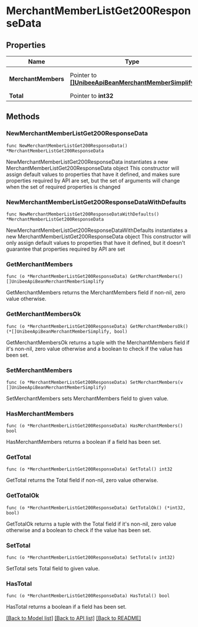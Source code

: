 # MerchantMemberListGet200ResponseData

## Properties

Name | Type | Description | Notes
------------ | ------------- | ------------- | -------------
**MerchantMembers** | Pointer to [**[]UnibeeApiBeanMerchantMemberSimplify**](UnibeeApiBeanMerchantMemberSimplify.md) | Merchant Member Object List | [optional] 
**Total** | Pointer to **int32** | Total | [optional] 

## Methods

### NewMerchantMemberListGet200ResponseData

`func NewMerchantMemberListGet200ResponseData() *MerchantMemberListGet200ResponseData`

NewMerchantMemberListGet200ResponseData instantiates a new MerchantMemberListGet200ResponseData object
This constructor will assign default values to properties that have it defined,
and makes sure properties required by API are set, but the set of arguments
will change when the set of required properties is changed

### NewMerchantMemberListGet200ResponseDataWithDefaults

`func NewMerchantMemberListGet200ResponseDataWithDefaults() *MerchantMemberListGet200ResponseData`

NewMerchantMemberListGet200ResponseDataWithDefaults instantiates a new MerchantMemberListGet200ResponseData object
This constructor will only assign default values to properties that have it defined,
but it doesn't guarantee that properties required by API are set

### GetMerchantMembers

`func (o *MerchantMemberListGet200ResponseData) GetMerchantMembers() []UnibeeApiBeanMerchantMemberSimplify`

GetMerchantMembers returns the MerchantMembers field if non-nil, zero value otherwise.

### GetMerchantMembersOk

`func (o *MerchantMemberListGet200ResponseData) GetMerchantMembersOk() (*[]UnibeeApiBeanMerchantMemberSimplify, bool)`

GetMerchantMembersOk returns a tuple with the MerchantMembers field if it's non-nil, zero value otherwise
and a boolean to check if the value has been set.

### SetMerchantMembers

`func (o *MerchantMemberListGet200ResponseData) SetMerchantMembers(v []UnibeeApiBeanMerchantMemberSimplify)`

SetMerchantMembers sets MerchantMembers field to given value.

### HasMerchantMembers

`func (o *MerchantMemberListGet200ResponseData) HasMerchantMembers() bool`

HasMerchantMembers returns a boolean if a field has been set.

### GetTotal

`func (o *MerchantMemberListGet200ResponseData) GetTotal() int32`

GetTotal returns the Total field if non-nil, zero value otherwise.

### GetTotalOk

`func (o *MerchantMemberListGet200ResponseData) GetTotalOk() (*int32, bool)`

GetTotalOk returns a tuple with the Total field if it's non-nil, zero value otherwise
and a boolean to check if the value has been set.

### SetTotal

`func (o *MerchantMemberListGet200ResponseData) SetTotal(v int32)`

SetTotal sets Total field to given value.

### HasTotal

`func (o *MerchantMemberListGet200ResponseData) HasTotal() bool`

HasTotal returns a boolean if a field has been set.


[[Back to Model list]](../README.md#documentation-for-models) [[Back to API list]](../README.md#documentation-for-api-endpoints) [[Back to README]](../README.md)



